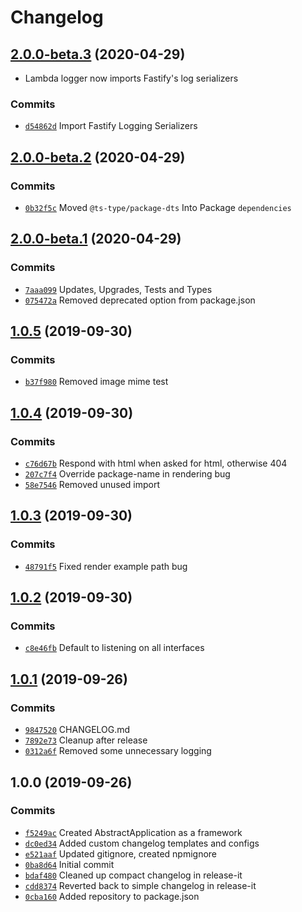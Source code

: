 # Changelog

## [2.0.0-beta.3](https://github.com/atsjj/lambda/compare/2.0.0-beta.2...2.0.0-beta.3) (2020-04-29)

* Lambda logger now imports Fastify's log serializers

### Commits

* [`d54862d`](https://github.com/atsjj/lambda/commit/d54862d2b9a739216b292de7ae006184d973757b) Import Fastify Logging Serializers
## [2.0.0-beta.2](https://github.com/atsjj/lambda/compare/2.0.0-beta.1...2.0.0-beta.2) (2020-04-29)

### Commits

* [`0b32f5c`](https://github.com/atsjj/lambda/commit/0b32f5c7ddb87556b9da108a8434a3ab25da9f7c) Moved `@ts-type/package-dts` Into Package `dependencies`
## [2.0.0-beta.1](https://github.com/atsjj/lambda/compare/1.0.5...2.0.0-beta.1) (2020-04-29)

### Commits

* [`7aaa099`](https://github.com/atsjj/lambda/commit/7aaa099a7b17bf95467cb698009aa7d7770ec038) Updates, Upgrades, Tests and Types
* [`075472a`](https://github.com/atsjj/lambda/commit/075472ac51e9c60001d5a03e465f2e55af055e2c) Removed deprecated option from package.json
## [1.0.5](https://github.com/atsjj/lambda/compare/1.0.4...1.0.5) (2019-09-30)

### Commits

* [`b37f980`](https://github.com/atsjj/lambda/commit/b37f980be0794bb9bd4c3c57ffdc83294f3e5566) Removed image mime test
## [1.0.4](https://github.com/atsjj/lambda/compare/1.0.3...1.0.4) (2019-09-30)

### Commits

* [`c76d67b`](https://github.com/atsjj/lambda/commit/c76d67bb38b21cf76c1beffe1998413f2827d7c4) Respond with html when asked for html, otherwise 404
* [`207c7f4`](https://github.com/atsjj/lambda/commit/207c7f4527debf9a4c20eb1beedafc46128e2e73) Override package-name in rendering bug
* [`58e7546`](https://github.com/atsjj/lambda/commit/58e75464e3533f0ed09ae5b98f1bbf5d2fce05a5) Removed unused import
## [1.0.3](https://github.com/atsjj/lambda/compare/1.0.2...1.0.3) (2019-09-30)

### Commits

* [`48791f5`](https://github.com/atsjj/lambda/commit/48791f5eaaba0aede967a1545957e9ca8d4aaf09) Fixed render example path bug
## [1.0.2](https://github.com/atsjj/lambda/compare/1.0.1...1.0.2) (2019-09-30)

### Commits

* [`c8e46fb`](https://github.com/atsjj/lambda/commit/c8e46fb4a148cfc35f36e8b6dc75c3b087077fd6) Default to listening on all interfaces
## [1.0.1](https://github.com/atsjj/lambda/compare/1.0.0...1.0.1) (2019-09-26)

### Commits

* [`9847520`](https://github.com/atsjj/lambda/commit/9847520b97e344acdef34cb3097d876a3ce8edf6) CHANGELOG.md
* [`7892e73`](https://github.com/atsjj/lambda/commit/7892e733b246bf539ebbb49f2a1dca1dc70e8396) Cleanup after release
* [`0312a6f`](https://github.com/atsjj/lambda/commit/0312a6f094657c6a0fc944c9b4767d280f76381b) Removed some unnecessary logging
## 1.0.0 (2019-09-26)

### Commits

* [`f5249ac`](https://github.com/atsjj/lambda/commit/f5249ac1e76246d6731a21724e6ac19f067553f4) Created AbstractApplication as a framework
* [`dc0ed34`](https://github.com/atsjj/lambda/commit/dc0ed343e0de496cab901c6f0111b40c98b1e545) Added custom changelog templates and configs
* [`e521aaf`](https://github.com/atsjj/lambda/commit/e521aaf750c9ff937476c4d4e984eaac390a71e1) Updated gitignore, created npmignore
* [`0ba8d64`](https://github.com/atsjj/lambda/commit/0ba8d646424db147c922ca1ed53a9bc0c7d611aa) Initial commit
* [`bdaf480`](https://github.com/atsjj/lambda/commit/bdaf4800e8cb95391227414127f26ffb4906ce01) Cleaned up compact changelog in release-it
* [`cdd8374`](https://github.com/atsjj/lambda/commit/cdd8374b7be91326174d816015090d7d9d7d3380) Reverted back to simple changelog in release-it
* [`0cba160`](https://github.com/atsjj/lambda/commit/0cba160d07ff93066da5507fc69ec65dd6bcfc57) Added repository to package.json
